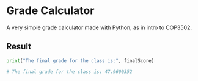 # Grade Calculator

A very simple grade calculator made with Python, as in intro to COP3502.

## Result

```python
print("The final grade for the class is:", finalScore)

# The final grade for the class is: 47.9600352
```
